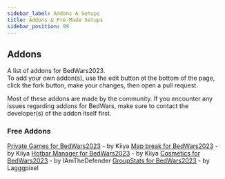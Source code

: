 ```yaml
---
sidebar_label: Addons & Setups
title: Addons & Pre-Made Setups
sidebar_position: 99
---
```


## Addons

A list of addons for BedWars2023. <br/>
To add your own addon(s), use the edit button at the bottom of the page, click the fork button, make your changes, then open a pull request.

Most of these addons are made by the community.
If you encounter any issues regarding addons for BedWars, make sure to contact the developer(s) of the addon itself first.

[//]: # (### Premium Addons)
[//]: # (- [none]&#40;#&#41; - #)

### Free Addons
[Private Games for BedWars2023](https://discord.gg/YA3q8tFU7e) - by Kiiya
[Map break for BedWars2023](https://discord.gg/9zjjUrfuSF) - by Kiiya
[Hotbar Manager for BedWars2023](https://discord.gg/sgHFSdtznH) - by Kiiya
[Cosmetics for BedWars2023](https://www.spigotmc.org/resources/bedwars-cosmetics.106685/) - by IAmTheDefender
[GroupStats for BedWars2023](https://polymart.org/resource/bedwars2023-groupstats.5904) - by Lagggpixel

[//]: # (## Pre-made Setups)

[//]: # ()
[//]: # (You can download some Pre-made Setups from here.)

[//]: # ()
[//]: # (### Premium Setups)

[//]: # (- by Adi100 - [BEDWARS SETUP ✨Generator Upgrade | Afk System | Custom Menus | NPCs]&#40;https://builtbybit.com/resources/12378/&#41;)

[//]: # (- by Ruben_Artz - [BEDWARS + DISCORD BOT]&#40;https://polymart.org/resource/544/&#41;)

[//]: # (- by DyeEarth - [❄️ Premade Bedwars - Setups]&#40;https://polymart.org/resource/1679/&#41;)

[//]: # (- by Shanvir - [⚔ BEDWARS SETUP ⚔]&#40;https://polymart.org/resource/2913/&#41;)

[//]: # (- by ArrowTan - [Brand New 1.17.1 Bedwars Setup]&#40;https://polymart.org/resource/3038&#41;)

[//]: # ()
[//]: # (### Free Setups)

[//]: # (- by RInDev - [🎁 BedWars1058 Setup ]&#40;https://polymart.org/resource/2748/&#41;)

[//]: # (- by LunoXx - [ Bedwars Setup for free]&#40;https://polymart.org/resource/2810/&#41;)
